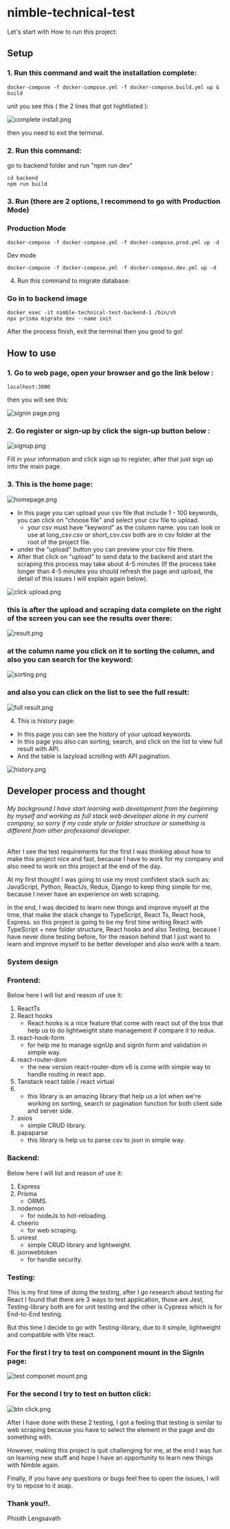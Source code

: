 # nimble-technical-test

Let's start with How to run this project:

## Setup

### 1. Run this command and wait the installation complete:
```
docker-compose -f docker-compose.yml -f docker-compose.build.yml up & build
```
unit you see this ( the 2 lines that got hightlisted ):

![complete install.png](image%2Fcomplete%20install.png)

then you need to exit the terminal.

### 2. Run this command:

go to backend folder and run "npm run dev"
```
cd backend
npm run build
```

### 3. Run (there are 2 options, I recommend to go with Production Mode)

### Production Mode
```
docker-compose -f docker-compose.yml -f docker-compose.prod.yml up -d
```

Dev mode

```
docker-compose -f docker-compose.yml -f docker-compose.dev.yml up -d
```

4. Run this command to migrate database:

### Go in to backend image
```
docker exec -it nimble-technical-test-backend-1 /bin/sh
npx prisma migrate dev --name init
```
After the process finish, exit the terminal then you good to go!

## How to use

### 1. Go to web page, open your browser and go the link below :
```
localhost:3000
```
then you will see this:

![signin page.png](image%2Fsignin%20page.png)

### 2. Go register or sign-up by click the sign-up button below :

![signup.png](image%2Fsignup.png)

Fill in your information and click sign up to register, after that just sign up into the main page.

### 3. This is the home page:

![homepage.png](image%2Fhomepage.png)

* In this page you can upload your csv file that include 1 - 100 keywords, you can click on "choose file" and select your csv file to upload.
    - your csv must have "keyword" as the column name. you can look or use at long_csv.csv or short_csv.csv both are in csv folder at the root of the project file.
* under the "upload" button you can preview your csv file there.
* After that click on "upload" to send data to the backend and start the scraping this process may take about 4-5 minutes (If the process take longer than 4-5 minutes you should refresh the page and upload, the detail of this issues I will explain again below).

![click upload.png](image%2Fclick%20upload.png)

### this is after the upload and scraping data complete on the right of the screen you can see the results over there:

![result.png](image%2Fresult.png)

### at the column name you click on it to sorting the column, and also you can search for the keyword:

![sorting.png](image%2Fsorting.png)

### and also you can click on the list to see the full result:

![full result.png](image%2Ffull%20result.png)

4. This is history page:

* In this page you can see the history of your upload keywords.
* In this page you also can sorting, search, and click on the list to view full result with API.
* And the table is lazyload scrolling with API pagination.

![history.png](image%2Fhistory.png)

## Developer process and thought

###### My background I have start learning web development from the beginning by myself and working as full stack web developer alone in my current company, so sorry if my code style or folder structure or something is different from other professional developer.

After I see the test requirements for the first I was thinking about how to make this project nice and fast,
because I have to work for my company and also need to work on this project at the end of the day.

At my first thought I was going to use my most confident stack such as: JavaScript, Python, ReactJs, Redux, Django to keep thing simple for me,
because I never have an experience on web scraping.

In the end, I was decided to learn new things and improve myself at the time, that make the stack change to TypeScript, React Ts, React hook, Express.
so this project is going to be my first time writing React with TypeScript + new folder structure, React hooks and also Testing, because I have never done testing before,
for the reason behind that I just want to learn and improve myself to be better developer and also work with a team.

### System design
### Frontend:
Below here I will list and reason of use it:

1. ReactTs
2. React hooks
   - React hooks is a nice feature that come with react out of the box that help us to do lightweight state management if compare it to redux. 
3. react-hook-form
   - for help me to manage signUp and signIn form and validation in simple way.
4. react-router-dom
   - the new version react-router-dom v6 is come with simple way to handle routing in react app.
5. Tanstack react table / react virtual
6. - this library is an amazing library that help us a lot when we're working on sorting, search or pagination function for both client side and server side.
7. axios
   - simple CRUD library.
8. papaparse
   - this library is help us to parse csv to json in simple way.

### Backend:
Below here I will list and reason of use it:

1. Express
2. Prisma
   - ORMS.
3. nodemon
   - for nodeJs to hot-reloading.
4. cheerio
   - for web scraping.
5. unirest
   - simple CRUD library and lightweight.
6. jsonwebtoken
   - for handle security.

### Testing:

This is my first time of doing the testing, after I go research about testing for React I found that there are 3 ways to test application,
those are Jest, Testing-library both are for unit testing and the other is Cypress which is for End-to-End testing.

But this time I decide to go with Testing-library, due to it simple, lightweight and compatible with Vite react.

### For the first I try to test on component mount in the SignIn page:
![test componet mount.png](image%2Ftest%20componet%20mount.png)

### For the second I try to test on button click:
![btn click.png](image%2Fbtn%20click.png)

After I have done with these 2 testing, I got a feeling that testing is similar to web scraping because you have to select the element in the page and do something with.

However, making this project is quit challenging for me, at the end I was fun on learning new stuff and hope I have an opportunity to learn new things with Nimble again.

Finally, If you have any questions or bugs feel free to open the issues, I will try to repose to it asap.

### Thank you!!.
Phisith Lengsavath




